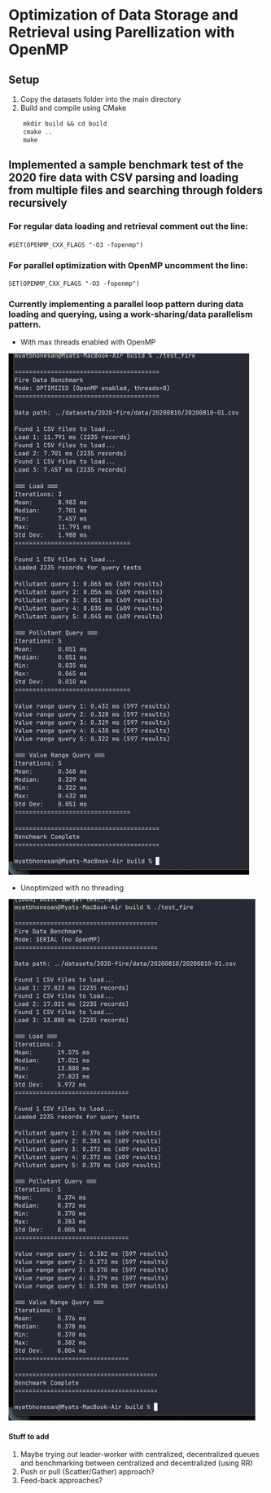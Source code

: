 # Optimization of Data Storage and Retrieval using Parellization with OpenMP

## Setup
1. Copy the datasets folder into the main directory
2. Build and compile using CMake
```
    mkdir build && cd build
    cmake ..
    make
```
## Implemented a sample benchmark test of the 2020 fire data with CSV parsing and loading from multiple files and searching through folders recursively

### For regular data loading and retrieval comment out the line:
`#SET(OPENMP_CXX_FLAGS "-O3 -fopenmp")`

### For parallel optimization with OpenMP uncomment the line:
`SET(OPENMP_CXX_FLAGS "-O3 -fopenmp")`

### Currently implementing a parallel loop pattern during data loading and querying, using a work-sharing/data parallelism pattern.

- With max threads enabled with OpenMP

![alt text](images/image.png)

- Unoptimized with no threading

![alt text](images/image1.png)

#### Stuff to add
1. Maybe trying out leader-worker with centralized, decentralized queues and benchmarking between centralized and decentralized (using RR)
2. Push or pull (Scatter/Gather) approach?
3. Feed-back approaches?